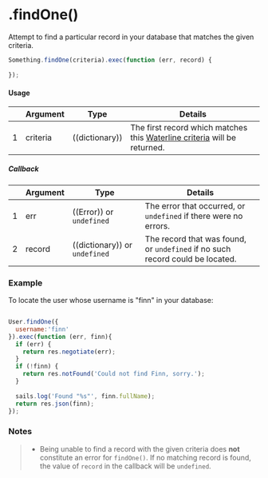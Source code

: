 # .findOne()

Attempt to find a particular record in your database that matches the given criteria.

```javascript
Something.findOne(criteria).exec(function (err, record) {
  
});
```

#### Usage

|   |     Argument        | Type                                         | Details                            |
|---|---------------------|----------------------------------------------|------------------------------------|
| 1 |    criteria         | ((dictionary))                               | The first record which matches this [Waterline criteria](https://github.com/balderdashy/waterline-docs/blob/master/queries/query-language.md) will be returned.

##### Callback

|   |     Argument        | Type                | Details |
|---|---------------------|---------------------|----------------------------------------------------------------------------------|
| 1 |    err              | ((Error)) or `undefined`          | The error that occurred, or `undefined` if there were no errors.
| 2 |    record           | ((dictionary)) or `undefined`     | The record that was found, or `undefined` if no such record could be located.




### Example

To locate the user whose username is "finn" in your database:
```javascript

User.findOne({
  username:'finn'
}).exec(function (err, finn){
  if (err) {
    return res.negotiate(err);
  }
  if (!finn) {
    return res.notFound('Could not find Finn, sorry.');
  }
  
  sails.log('Found "%s"', finn.fullName);
  return res.json(finn);
});
```



### Notes
> - Being unable to find a record with the given criteria does **not** constitute an error for `findOne()`.  If no matching record is found, the value of `record` in the callback will be `undefined`. 



<docmeta name="importance" value="10">
<docmeta name="displayName" value=".findOne()">


